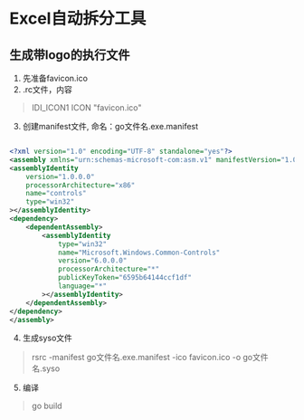 # Excel自动拆分工具

## 生成带logo的执行文件

1. 先准备favicon.ico
2. .rc文件，内容

> IDI_ICON1 ICON "favicon.ico"

3. 创建manifest文件, 命名：go文件名.exe.manifest

```xml

<?xml version="1.0" encoding="UTF-8" standalone="yes"?>
<assembly xmlns="urn:schemas-microsoft-com:asm.v1" manifestVersion="1.0">
<assemblyIdentity
    version="1.0.0.0"
    processorArchitecture="x86"
    name="controls"
    type="win32"
></assemblyIdentity>
<dependency>
    <dependentAssembly>
        <assemblyIdentity
            type="win32"
            name="Microsoft.Windows.Common-Controls"
            version="6.0.0.0"
            processorArchitecture="*"
            publicKeyToken="6595b64144ccf1df"
            language="*"
        ></assemblyIdentity>
    </dependentAssembly>
</dependency>
</assembly>

```
4. 生成syso文件

> rsrc -manifest go文件名.exe.manifest -ico favicon.ico -o go文件名.syso


5. 编译

> go build

